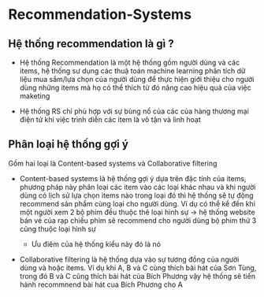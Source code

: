 # Recommendation-Systems

## Hệ thống recommendation là gì ?

  * Hệ thống Recommendation là một hệ thống gồm người dùng và các items, hệ thống sư dụng các thuậ toán machine learning phân tích dữ liệu mua sắm/lựa chọn của người dùng để thực hiện giới thiệu cho người dùng những items mà họ có thể thích từ đó nâng cao hiệu quả của việc maketing
  
  * Hệ thống RS chỉ phù hợp với sự bùng nổ của các của hàng thương mại điện tử khi việc trình diễn các item là vô tận và linh hoạt
  
## Phân loại hệ thống gợi ý
Gồm hai loại là Content-based systems và Collaborative filtering

  * Content-based systems là hệ thống gợi ý dựa trên đặc tính của items, phương pháp này phân loại các item vào các loại khác nhau và khi người dùng có lịch sử lựa chọn items nào trong loại đó thì hệ thống sẽ tự động recommend sản phẩm cùng loại cho người dùng.
  Ví  dụ có thể kể đến khi một người xem 2 bộ phim đều thuộc thê loại hình sự -> hệ thống website bán vé của rạp chiếu phim sẽ recommend cho người dùng bộ phim thứ 3 cũng thuộc loại hình sự
    * Ưu điêm của hệ thống kiểu này đó là nó 
  
  
 * Collaborative filtering là hệ thống dựa vào sự tương đồng của người dùng và hoặc items. Ví dụ khi A, B và C cùng thích bài hát của Sơn Tùng, trong đó B và C cũng thích bài hát của Bích Phương vậy hệ thống sẽ tiến hành recommnend bài hát cua Bích Phương cho A


